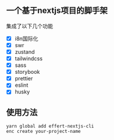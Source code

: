 ## 一个基于nextjs项目的脚手架
集成了以下几个功能
- [x] i8n国际化
- [x] swr
- [x] zustand
- [x] tailwindcss
- [x] sass
- [x] storybook
- [x] prettier
- [x] eslint
- [x] husky

## 使用方法
```
yarn global add effert-nextjs-cli
enc create your-project-name
```